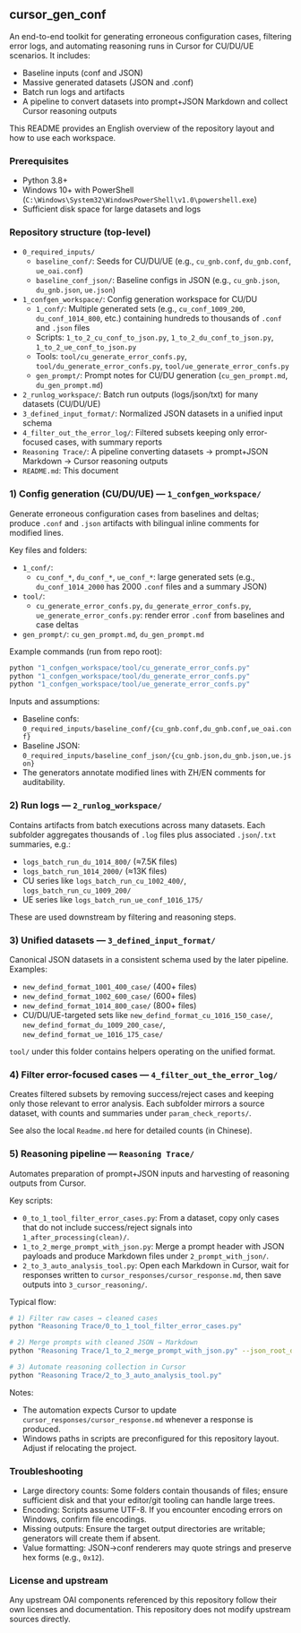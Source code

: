 ## cursor_gen_conf

An end-to-end toolkit for generating erroneous configuration cases, filtering error logs, and automating reasoning runs in Cursor for CU/DU/UE scenarios. It includes:
- Baseline inputs (conf and JSON)
- Massive generated datasets (JSON and .conf)
- Batch run logs and artifacts
- A pipeline to convert datasets into prompt+JSON Markdown and collect Cursor reasoning outputs

This README provides an English overview of the repository layout and how to use each workspace.

### Prerequisites
- Python 3.8+
- Windows 10+ with PowerShell (`C:\Windows\System32\WindowsPowerShell\v1.0\powershell.exe`)
- Sufficient disk space for large datasets and logs

### Repository structure (top-level)
- `0_required_inputs/`
  - `baseline_conf/`: Seeds for CU/DU/UE (e.g., `cu_gnb.conf`, `du_gnb.conf`, `ue_oai.conf`)
  - `baseline_conf_json/`: Baseline configs in JSON (e.g., `cu_gnb.json`, `du_gnb.json`, `ue.json`)
- `1_confgen_workspace/`: Config generation workspace for CU/DU
  - `1_conf/`: Multiple generated sets (e.g., `cu_conf_1009_200`, `du_conf_1014_800`, etc.) containing hundreds to thousands of `.conf` and `.json` files
  - Scripts: `1_to_2_cu_conf_to_json.py`, `1_to_2_du_conf_to_json.py`, `1_to_2_ue_conf_to_json.py`
  - Tools: `tool/cu_generate_error_confs.py`, `tool/du_generate_error_confs.py`, `tool/ue_generate_error_confs.py`
  - `gen_prompt/`: Prompt notes for CU/DU generation (`cu_gen_prompt.md`, `du_gen_prompt.md`)
- `2_runlog_workspace/`: Batch run outputs (logs/json/txt) for many datasets (CU/DU/UE)
- `3_defined_input_format/`: Normalized JSON datasets in a unified input schema
- `4_filter_out_the_error_log/`: Filtered subsets keeping only error-focused cases, with summary reports
- `Reasoning Trace/`: A pipeline converting datasets → prompt+JSON Markdown → Cursor reasoning outputs
- `README.md`: This document

### 1) Config generation (CU/DU/UE) — `1_confgen_workspace/`
Generate erroneous configuration cases from baselines and deltas; produce `.conf` and `.json` artifacts with bilingual inline comments for modified lines.

Key files and folders:
- `1_conf/`:
  - `cu_conf_*`, `du_conf_*`, `ue_conf_*`: large generated sets (e.g., `du_conf_1014_2000` has 2000 `.conf` files and a summary JSON)
- `tool/`:
  - `cu_generate_error_confs.py`, `du_generate_error_confs.py`, `ue_generate_error_confs.py`: render error `.conf` from baselines and case deltas
- `gen_prompt/`: `cu_gen_prompt.md`, `du_gen_prompt.md`

Example commands (run from repo root):
```bash
python "1_confgen_workspace/tool/cu_generate_error_confs.py"
python "1_confgen_workspace/tool/du_generate_error_confs.py"
python "1_confgen_workspace/tool/ue_generate_error_confs.py"
```

Inputs and assumptions:
- Baseline confs: `0_required_inputs/baseline_conf/{cu_gnb.conf,du_gnb.conf,ue_oai.conf}`
- Baseline JSON: `0_required_inputs/baseline_conf_json/{cu_gnb.json,du_gnb.json,ue.json}`
- The generators annotate modified lines with ZH/EN comments for auditability.

### 2) Run logs — `2_runlog_workspace/`
Contains artifacts from batch executions across many datasets. Each subfolder aggregates thousands of `.log` files plus associated `.json`/`.txt` summaries, e.g.:
- `logs_batch_run_du_1014_800/` (≈7.5K files)
- `logs_batch_run_1014_2000/` (≈13K files)
- CU series like `logs_batch_run_cu_1002_400/`, `logs_batch_run_cu_1009_200/`
- UE series like `logs_batch_run_ue_conf_1016_175/`

These are used downstream by filtering and reasoning steps.

### 3) Unified datasets — `3_defined_input_format/`
Canonical JSON datasets in a consistent schema used by the later pipeline. Examples:
- `new_defind_format_1001_400_case/` (400+ files)
- `new_defind_format_1002_600_case/` (600+ files)
- `new_defind_format_1014_800_case/` (800+ files)
- CU/DU/UE-targeted sets like `new_defind_format_cu_1016_150_case/`, `new_defind_format_du_1009_200_case/`, `new_defind_format_ue_1016_175_case/`

`tool/` under this folder contains helpers operating on the unified format.

### 4) Filter error-focused cases — `4_filter_out_the_error_log/`
Creates filtered subsets by removing success/reject cases and keeping only those relevant to error analysis. Each subfolder mirrors a source dataset, with counts and summaries under `param_check_reports/`.

See also the local `Readme.md` here for detailed counts (in Chinese).

### 5) Reasoning pipeline — `Reasoning Trace/`
Automates preparation of prompt+JSON inputs and harvesting of reasoning outputs from Cursor.

Key scripts:
- `0_to_1_tool_filter_error_cases.py`: From a dataset, copy only cases that do not include success/reject signals into `1_after_processing(clean)/`.
- `1_to_2_merge_prompt_with_json.py`: Merge a prompt header with JSON payloads and produce Markdown files under `2_prompt_with_json/`.
- `2_to_3_auto_analysis_tool.py`: Open each Markdown in Cursor, wait for responses written to `cursor_responses/cursor_response.md`, then save outputs into `3_cursor_reasoning/`.

Typical flow:
```bash
# 1) Filter raw cases → cleaned cases
python "Reasoning Trace/0_to_1_tool_filter_error_cases.py"

# 2) Merge prompts with cleaned JSON → Markdown
python "Reasoning Trace/1_to_2_merge_prompt_with_json.py" --json_root_dir "Reasoning Trace/1_after_processing(clean)/filter_defind_format_50_case" --output_dir "Reasoning Trace/2_prompt_with_json/filter_defind_format_50_with_prompt_1"

# 3) Automate reasoning collection in Cursor
python "Reasoning Trace/2_to_3_auto_analysis_tool.py"
```

Notes:
- The automation expects Cursor to update `cursor_responses/cursor_response.md` whenever a response is produced.
- Windows paths in scripts are preconfigured for this repository layout. Adjust if relocating the project.

### Troubleshooting
- Large directory counts: Some folders contain thousands of files; ensure sufficient disk and that your editor/git tooling can handle large trees.
- Encoding: Scripts assume UTF-8. If you encounter encoding errors on Windows, confirm file encodings.
- Missing outputs: Ensure the target output directories are writable; generators will create them if absent.
- Value formatting: JSON→conf renderers may quote strings and preserve hex forms (e.g., `0x12`).

### License and upstream
Any upstream OAI components referenced by this repository follow their own licenses and documentation. This repository does not modify upstream sources directly.

